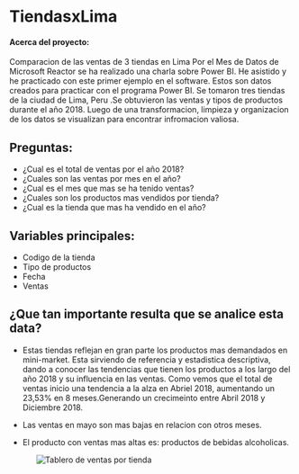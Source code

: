 # TiendasxLima

<h4> Acerca del proyecto:</h4>Comparacion de las ventas de 3 tiendas en Lima 
Por el Mes de Datos de Microsoft Reactor se ha realizado una charla sobre Power BI. He asistido y he practicado con este primer ejemplo en el software.
Estos son datos creados para practicar con el programa Power BI. Se tomaron tres tiendas de la ciudad de Lima, Peru .Se obtuvieron las ventas y tipos de productos durante el año 2018. Luego de una transformacion, limpieza y organizacion de los datos se visualizan para encontrar infromacion valiosa.

## Preguntas:
<ul>
<li>¿Cual es el total de ventas por el año 2018?</li>
<li>¿Cuales son las ventas por mes en el año?</li>
<li>¿Cual es el mes que mas se ha tenido ventas?</li>
<li>¿Cuales son los productos mas vendidos por tienda?</li>
<li>¿Cual es la tienda que mas ha vendido en el año?</li>
</ul>


## Variables principales:
<ul>
<li>Codigo de la tienda</li>
<li>Tipo de productos</li>
<li>Fecha</li>
<li>Ventas</li>
</ul>

## ¿Que tan importante resulta que se analice esta data?
<ul>
<p>
 <li>Estas tiendas reflejan en gran parte los productos mas demandados en mini-market. Esta sirviendo de referencia y estadistica descriptiva, dando a conocer las tendencias que tienen los productos a los largo del año 2018 y su influencia en las ventas. 
Como vemos que el total de ventas inicio una tendencia a la alza en Abriel 2018, aumentando un 23,53% en 8 meses.Generando un crecimeinto entre Abril 2018 y Diciembre 2018.</li>
 </p>
<p>
 <li>Las ventas en mayo son mas bajas en relacion con otros meses.</li>
</p>
<p>
  <li>El producto con ventas mas altas es: productos de bebidas alcoholicas.</li>
</p>
<ul>

![Tablero de ventas por tienda](https://github.com/HelenCVM/TiendasxLima-AnalisisDeDatos/blob/main/tiendaxlima.png)

